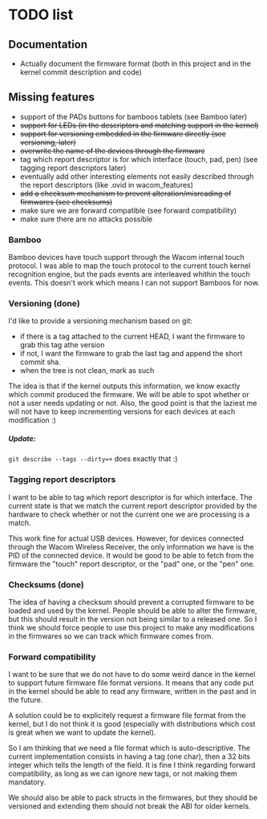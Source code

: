# TODO list

## Documentation
- Actually document the firmware format (both in this project and in the kernel commit description and code)

## Missing features
- support of the PADs buttons for bamboos tablets (see Bamboo later)
- ~~support for LEDs (in the descriptors and matching support in the kernel)~~
- ~~support for versioning embedded in the firmware directly (see versioning, later)~~
- ~~overwrite the name of the devices through the firmware~~
- tag which report descriptor is for which interface (touch, pad, pen) (see tagging report descriptors later)
- eventually add other interesting elements not easily described through the report descriptors (like .ovid in wacom_features)
- ~~add a checksum mechanism to prevent alteration/misreading of firmwares (see checksums)~~
- make sure we are forward compatible (see forward compatibility)
- make sure there are no attacks possible

### Bamboo
Bamboo devices have touch support through the Wacom internal touch protocol.
I was able to map the touch protocol to the current touch kernel recognition engine, but the pads events are interleaved
whithin the touch events. This doesn't work which means I can not support Bamboos for now.

### Versioning (done)
I'd like to provide a versioning mechanism based on git:
- if there is a tag attached to the current HEAD, I want the firmware to grab this tag athe version
- if not, I want the firmware to grab the last tag and append the short commit sha.
- when the tree is not clean, mark as such

The idea is that if the kernel outputs this information, we know exactly which commit produced the firmware.
We will be able to spot whether or not a user needs updating or not. Also, the good point is that the laziest me will
not have to keep incrementing versions for each devices at each modification :)

##### Update:
`git describe --tags --dirty=+` does exactly that :)

### Tagging report descriptors
I want to be able to tag which report descriptor is for which interface.
The current state is that we match the current report descriptor provided by the hardware to check whether or not the current
one we are processing is a match. 

This work fine for actual USB devices. However, for devices connected through the Wacom Wireless Receiver, the only
information we have is the PID of the connected device. It would be good to be able to fetch from the firmware the "touch"
report descriptor, or the "pad" one, or the "pen" one.

### Checksums (done)
The idea of having a checksum should prevent a corrupted firmware to be loaded and used by the kernel.
People should be able to alter the firmware, but this should result in the version not being similar to a released one.
So I think we should force people to use this project to make any modifications in the firmwares so we can track which
firmware comes from.

### Forward compatibility
I want to be sure that we do not have to do some weird dance in the kernel to support future firmware file format versions.
It means that any code put in the kernel should be able to read any firmware, written in the past and in the future.

A solution could be to explicitely request a firmware file format from the kernel, but I do not think it is good (especially
with distributions which cost is great when we want to update the kernel).

So I am thinking that we need a file format which is auto-descriptive.
The current implementation consists in having a tag (one char), then a 32 bits integer which tells the length of the field.
It is fine I think regarding forward compatibility, as long as we can ignore new tags, or not making them mandatory.

We should also be able to pack structs in the firmwares, but they should be versioned and extending them should not break
the ABI for older kernels.
